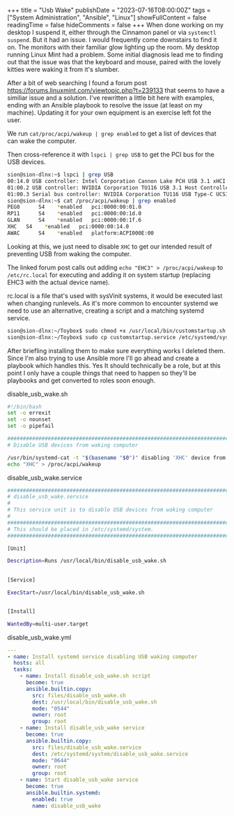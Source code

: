 +++
title = "Usb Wake"
publishDate = "2023-07-16T08:00:00Z"
tags = ["System Administration", "Ansible", "Linux"]
showFullContent = false
readingTime = false
hideComments = false
+++
When done working on my desktop I suspend it, either through the Cinnamon panel or via `systemctl suspend`. But it had an issue. I would frequently come downstairs to find it on. The monitors with their familiar glow lighting up the room. My desktop running Linux Mint had a problem. Some initial diagnosis lead me to finding out that the issue was that the keyboard and mouse, paired with the lovely kitties were waking it from it's slumber.

After a bit of web searching I found a forum post https://forums.linuxmint.com/viewtopic.php?t=239133 that seems to have a similiar issue and a solution. I've rewritten a little bit here with examples, ending with an Ansible playbook to resolve the issue (at least on my machine). Updating it for your own equipment is an exercise left fot the user.

We run `cat/proc/acpi/wakeup | grep enabled` to get a list of devices that can wake the computer.

Then cross-reference it with `lspci | grep USB` to get the PCI bus for the USB devices.

```bash
sion@sion-dlnx:~$ lspci | grep USB
00:14.0 USB controller: Intel Corporation Cannon Lake PCH USB 3.1 xHCI Host Controller (rev 10)
01:00.2 USB controller: NVIDIA Corporation TU116 USB 3.1 Host Controller (rev a1)
01:00.3 Serial bus controller: NVIDIA Corporation TU116 USB Type-C UCSI Controller (rev a1)
sion@sion-dlnx:~$ cat /proc/acpi/wakeup | grep enabled
PEG0	  S4	*enabled   pci:0000:00:01.0
RP11	  S4	*enabled   pci:0000:00:1d.0
GLAN	  S4	*enabled   pci:0000:00:1f.6
XHC	  S4	*enabled   pci:0000:00:14.0
AWAC	  S4	*enabled   platform:ACPI000E:00
```
Looking at this, we just need to disable `XHC` to get our intended result of preventing USB from waking the computer.

The linked forum post calls out adding `echo "EHC3" > /proc/acpi/wakeup` to `/etc/rc.local` for executing and adding it on system startup (replacing EHC3 with the actual device name).

rc.local is a file that's used with sysVinit systems, it would be executed last when changing runlevels. As it's more common to encounter systemd we need to use an alternative, creating a script and a matching systemd service.

```bash
sion@sion-dlnx:~/Toybox$ sudo chmod +x /usr/local/bin/customstartup.sh 
sion@sion-dlnx:~/Toybox$ sudo cp customstartup.service /etc/systemd/system
```
After briefling installing them to make sure everything works I deleted them. Since I'm also trying to use Ansible more I'll go ahead and create a playbook which handles this. Yes It should technically be a role, but at this point I only have a couple things that need to happen so they'll be playbooks and get converted to roles soon enough.

disable_usb_wake.sh
```bash
#!/bin/bash
set -o errexit
set -o nounset
set -o pipefail

################################################################################
# Disable USB devices from waking computer

/usr/bin/systemd-cat -t "$(basename "$0")" disabling 'XHC' device from waking computer
echo "XHC" > /proc/acpi/wakeup
```

disable_usb_wake.service
```bash
################################################################################
# disable_usb_wake.service
#
# This service unit is to disable USB devices from waking computer
#
################################################################################
# This should be placed in /etc/systemd/system.
################################################################################

[Unit]

Description=Runs /usr/local/bin/disable_usb_wake.sh

  
[Service]

ExecStart=/usr/local/bin/disable_usb_wake.sh


[Install]

WantedBy=multi-user.target
```

disable_usb_wake.yml
```yaml
---
- name: Install systemd service disabling USB waking computer
  hosts: all
  tasks:
    - name: Install disable_usb_wake.sh script
      become: true
      ansible.builtin.copy:
        src: files/disable_usb_wake.sh
        dest: /usr/local/bin/disable_usb_wake.sh
        mode: "0544"
        owner: root
        group: root
    - name: Install disable_usb_wake service
      become: true
      ansible.builtin.copy:
        src: files/disable_usb_wake.service
        dest: /etc/systemd/system/disable_usb_wake.service
        mode: "0644"
        owner: root
        group: root
    - name: Start disable_usb_wake service
      become: true
      ansible.builtin.systemd:
        enabled: true
        name: disable_usb_wake
```
